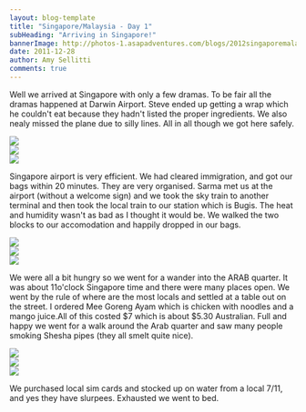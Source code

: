 ```yaml
---
layout: blog-template
title: "Singapore/Malaysia - Day 1"
subHeading: "Arriving in Singapore!"
bannerImage: http://photos-1.asapadventures.com/blogs/2012singaporemalaysia/2011-12-28/20111228235251.jpg_compressed.JPEG
date: 2011-12-28
author: Amy Sellitti
comments: true
---
```


Well we arrived at Singapore with only a few dramas. To be fair all the dramas happened at Darwin Airport. Steve ended up getting a wrap which he couldn't eat because they hadn't listed the proper ingredients. We also nealy missed the plane due to silly lines. All in all though we got here safely.

<div class="center-image"><img src="http://photos-1.asapadventures.com/blogs/2012singaporemalaysia/2011-12-28/IMG_5553.JPG_compressed.JPEG" /></div>
<div class="center-image"><img src="http://photos-1.asapadventures.com/blogs/2012singaporemalaysia/2011-12-28/IMG_5620.JPG_compressed.JPEG" /></div>
<div class="center-image"><img src="http://photos-1.asapadventures.com/blogs/2012singaporemalaysia/2011-12-28/IMG_5640.JPG_compressed.JPEG" /></div>

Singapore airport is very efficient. We had cleared immigration, and got our bags within 20 minutes. They are very organised. Sarma met us at the airport (without a welcome sign) and we took the sky train to another terminal and then took the local train to our station which is Bugis. The heat and humidity wasn't as bad as I thought it would be. We walked the two blocks to our accomodation and happily dropped in our bags.

<div class="center-image"><img src="http://photos-1.asapadventures.com/blogs/2012singaporemalaysia/2011-12-28/20111228222022.jpg_compressed.JPEG" /></div>
<div class="center-image"><img src="http://photos-1.asapadventures.com/blogs/2012singaporemalaysia/2011-12-28/IMG_5694.JPG_compressed.JPEG" /></div>
<div class="center-image"><img src="http://photos-1.asapadventures.com/blogs/2012singaporemalaysia/2011-12-28/20111228234359.jpg_compressed.JPEG" /></div>

We were all a bit hungry so we went for a wander into the ARAB quarter. It was about 11o'clock Singapore time and there were many places open. We went by the rule of where are the most locals and settled at a table out on the street. I ordered Mee Goreng Ayam which is chicken with noodles and a mango juice.All of this costed $7 which is about $5.30 Australian. Full and happy we went for a walk around the Arab quarter and saw many people smoking Shesha pipes (they all smelt quite nice).

<div class="center-image"><img src="http://photos-1.asapadventures.com/blogs/2012singaporemalaysia/2011-12-28/20111229000221.jpg_compressed.JPEG" /></div>
<div class="center-image"><img src="http://photos-1.asapadventures.com/blogs/2012singaporemalaysia/2011-12-28/IMG_5696.JPG_compressed.JPEG" /></div>
<div class="center-image"><img src="http://photos-1.asapadventures.com/blogs/2012singaporemalaysia/2011-12-28/IMG_5707.JPG_compressed.JPEG" /></div>

We purchased local sim cards and stocked up on water from a local 7/11, and yes they have slurpees. Exhausted we went to bed.
